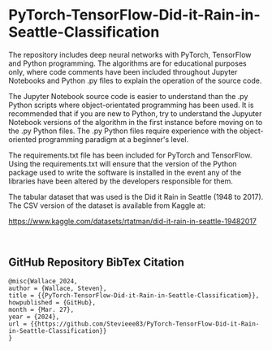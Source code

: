# PyTorch-TensorFlow-Did-it-Rain-in-Seattle-Classification

The repository includes deep neural networks with PyTorch, TensorFlow and Python programming. The algorithms are for educational purposes only, where code comments have been included throughout Jupyter Notebooks and Python .py files to explain the operation of the source code.

The Jupyter Notebook source code is easier to understand than the .py Python scripts where object-orientated programming has been used. It is recommended that if you are new to Python, try to understand the Jupyuter Notebook versions of the algorithm in the first instance before moving on to the .py Python files. The .py Python files require experience with the object-oriented programming paradigm at a beginner's level.

The requirements.txt file has been included for PyTorch and TensorFlow. Using the requirements.txt will ensure that the version of the Python package used to write the software is installed in the event any of the libraries have been altered by the developers responsible for them.

The tabular dataset that was used is the Did it Rain in Seattle (1948 to 2017). The CSV version of the dataset is available from Kaggle at:

https://www.kaggle.com/datasets/rtatman/did-it-rain-in-seattle-19482017

<br>

## GitHub Repository BibTex Citation

    @misc{Wallace_2024,  
    author = {Wallace, Steven},
    title = {{PyTorch-TensorFlow-Did-it-Rain-in-Seattle-Classificatiom}},
    howpublished = {GitHub},
    month = {Mar. 27},   
    year = {2024},
    url = {{https://github.com/Stevieee83/PyTorch-TensorFlow-Did-it-Rain-in-Seattle-Classification}}
    }
